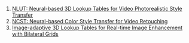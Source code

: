 




1. [NLUT: Neural-based 3D Lookup Tables for Video Photorealistic Style Transfer](https://arxiv.org/pdf/2303.09170)
2. [NCST: Neural-based Color Style Transfer for Video Retouching](https://arxiv.org/pdf/2411.00335)
3. [Image-adaptive 3D Lookup Tables for Real-time Image Enhancement with Bilateral Grids](https://www.ecva.net/papers/eccv_2024/papers_ECCV/papers/06517.pdf)